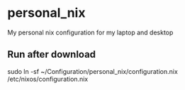 # personal_nix

My personal nix configuration for my laptop and desktop

## Run after download
sudo ln -sf ~/Configuration/personal_nix/configuration.nix /etc/nixos/configuration.nix
